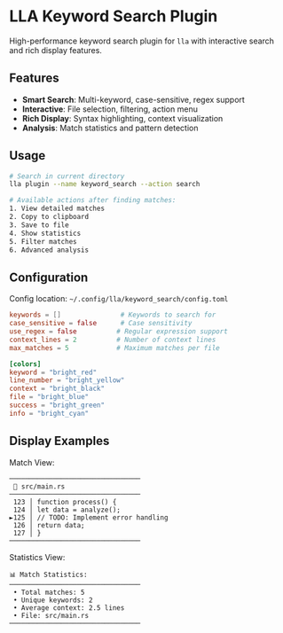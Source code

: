 # LLA Keyword Search Plugin

High-performance keyword search plugin for `lla` with interactive search and rich display features.

## Features

- **Smart Search**: Multi-keyword, case-sensitive, regex support
- **Interactive**: File selection, filtering, action menu
- **Rich Display**: Syntax highlighting, context visualization
- **Analysis**: Match statistics and pattern detection

## Usage

```bash
# Search in current directory
lla plugin --name keyword_search --action search

# Available actions after finding matches:
1. View detailed matches
2. Copy to clipboard
3. Save to file
4. Show statistics
5. Filter matches
6. Advanced analysis
```

## Configuration

Config location: `~/.config/lla/keyword_search/config.toml`

```toml
keywords = []               # Keywords to search for
case_sensitive = false      # Case sensitivity
use_regex = false          # Regular expression support
context_lines = 2          # Number of context lines
max_matches = 5            # Maximum matches per file

[colors]
keyword = "bright_red"
line_number = "bright_yellow"
context = "bright_black"
file = "bright_blue"
success = "bright_green"
info = "bright_cyan"
```

## Display Examples

Match View:

```
─────────────────────────────────
 📂 src/main.rs
─────────────────────────────────
 123 │ function process() {
 124 │ let data = analyze();
►125 │ // TODO: Implement error handling
 126 │ return data;
 127 │ }
─────────────────────────────────
```

Statistics View:

```
📊 Match Statistics:
─────────────────────────────────
 • Total matches: 5
 • Unique keywords: 2
 • Average context: 2.5 lines
 • File: src/main.rs
─────────────────────────────────
```
